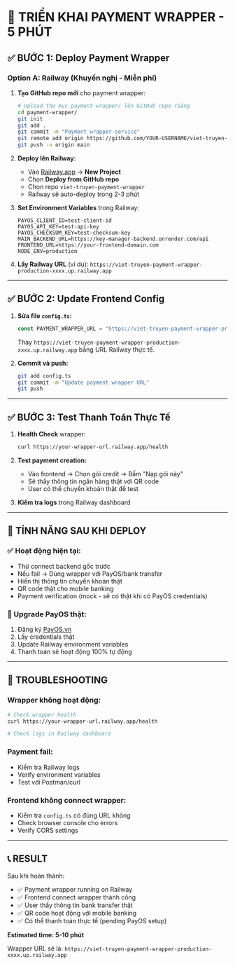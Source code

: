 # 🚀 TRIỂN KHAI PAYMENT WRAPPER - 5 PHÚT

## ✅ BƯỚC 1: Deploy Payment Wrapper

### Option A: Railway (Khuyến nghị - Miễn phí)

1. **Tạo GitHub repo mới** cho payment wrapper:
   ```bash
   # Upload thư mục payment-wrapper/ lên GitHub repo riêng
   cd payment-wrapper/
   git init
   git add .
   git commit -m "Payment wrapper service"
   git remote add origin https://github.com/YOUR-USERNAME/viet-truyen-payment-wrapper
   git push -u origin main
   ```

2. **Deploy lên Railway:**
   - Vào [Railway.app](https://railway.app) → **New Project**
   - Chọn **Deploy from GitHub repo**
   - Chọn repo `viet-truyen-payment-wrapper`
   - Railway sẽ auto-deploy trong 2-3 phút

3. **Set Environment Variables** trong Railway:
   ```
   PAYOS_CLIENT_ID=test-client-id
   PAYOS_API_KEY=test-api-key
   PAYOS_CHECKSUM_KEY=test-checksum-key
   MAIN_BACKEND_URL=https://key-manager-backend.onrender.com/api
   FRONTEND_URL=https://your-frontend-domain.com
   NODE_ENV=production
   ```

4. **Lấy Railway URL** (ví dụ): 
   `https://viet-truyen-payment-wrapper-production-xxxx.up.railway.app`

---

## ✅ BƯỚC 2: Update Frontend Config

1. **Sửa file `config.ts`:**
   ```typescript
   const PAYMENT_WRAPPER_URL = "https://viet-truyen-payment-wrapper-production-xxxx.up.railway.app";
   ```
   
   Thay `https://viet-truyen-payment-wrapper-production-xxxx.up.railway.app` bằng URL Railway thực tế.

2. **Commit và push:**
   ```bash
   git add config.ts
   git commit -m "Update payment wrapper URL"
   git push
   ```

---

## ✅ BƯỚC 3: Test Thanh Toán Thực Tế

1. **Health Check** wrapper:
   ```bash
   curl https://your-wrapper-url.railway.app/health
   ```

2. **Test payment creation:**
   - Vào frontend → Chọn gói credit → Bấm "Nạp gói này"
   - Sẽ thấy thông tin ngân hàng thật với QR code
   - User có thể chuyển khoản thật để test

3. **Kiểm tra logs** trong Railway dashboard

---

## 🎯 TÍNH NĂNG SAU KHI DEPLOY

### ✅ Hoạt động hiện tại:
- Thử connect backend gốc trước
- Nếu fail → Dùng wrapper với PayOS/bank transfer
- Hiển thị thông tin chuyển khoản thật
- QR code thật cho mobile banking
- Payment verification (mock - sẽ có thật khi có PayOS credentials)

### 🔄 Upgrade PayOS thật:
1. Đăng ký [PayOS.vn](https://payos.vn) 
2. Lấy credentials thật
3. Update Railway environment variables
4. Thanh toán sẽ hoạt động 100% tự động

---

## 🚨 TROUBLESHOOTING

### Wrapper không hoạt động:
```bash
# Check wrapper health
curl https://your-wrapper-url.railway.app/health

# Check logs in Railway dashboard
```

### Payment fail:
- Kiểm tra Railway logs
- Verify environment variables
- Test với Postman/curl

### Frontend không connect wrapper:
- Kiểm tra `config.ts` có đúng URL không
- Check browser console cho errors
- Verify CORS settings

---

## 📞 RESULT

Sau khi hoàn thành:
- ✅ Payment wrapper running on Railway
- ✅ Frontend connect wrapper thành công  
- ✅ User thấy thông tin bank transfer thật
- ✅ QR code hoạt động với mobile banking
- ✅ Có thể thanh toán thực tế (pending PayOS setup)

**Estimated time: 5-10 phút**

Wrapper URL sẽ là: `https://viet-truyen-payment-wrapper-production-xxxx.up.railway.app`
